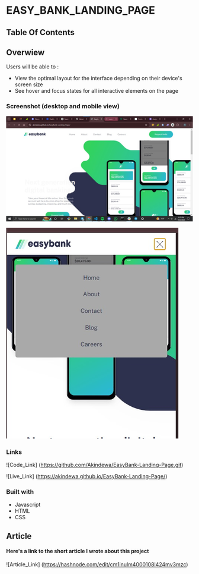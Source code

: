 #  EASY_BANK_LANDING_PAGE

## Table Of Contents


## Overwiew

Users will be able to :

- View the optimal layout for the interface depending on their device's screen size
-  See hover and focus states for all interactive elements on the page


### Screenshot (desktop and mobile view)

  ![desktop](./images/desktopView.jpg)

  ![mobile](./images/mobileView.jpg)


  
### Links

  ![Code_Link] (https://github.com/Akindewa/EasyBank-Landing-Page.git)
  
  ![Live_Link] (https://akindewa.github.io/EasyBank-Landing-Page/)


### Built with

  - Javascript
  - HTML
  - CSS


## Article

#### Here's a link to the short article I wrote about this project
  ![Article_Link] (https://hashnode.com/edit/cm1inulm4000108l424mv3mzc)